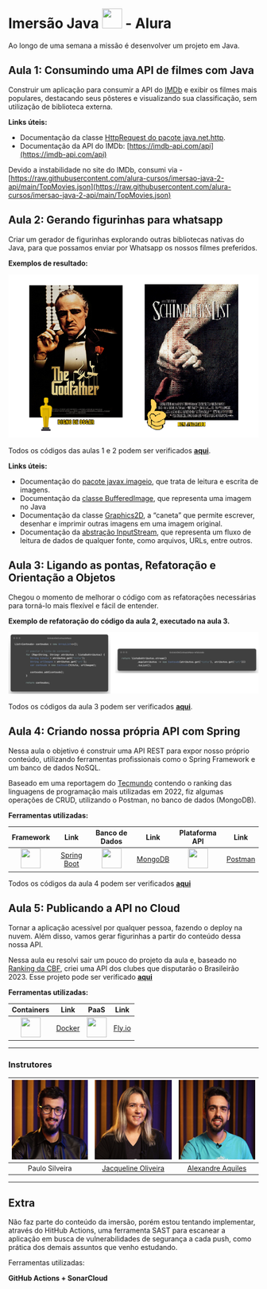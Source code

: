 # Imersão Java <img src="https://cdn.jsdelivr.net/gh/devicons/devicon/icons/java/java-original.svg" width="40" height="40" /> - Alura

Ao longo de uma semana a missão é desenvolver um projeto em Java.

## Aula 1: Consumindo uma API de filmes com Java

Construir um aplicação para consumir a API do [IMDb](https://www.imdb.com/) e exibir os filmes mais populares, destacando seus pôsteres e visualizando sua classificação, sem utilização de biblioteca externa.

**Links úteis:**

- Documentação da classe [HttpRequest do pacote java.net.http](https://docs.oracle.com/en/java/javase/17/docs/api/java.net.http/java/net/http/HttpRequest.html).
- Documentação da API do IMDb: [https://imdb-api.com/api](https://imdb-api.com/api)

Devido a instabilidade no site do IMDb, consumi via -   [https://raw.githubusercontent.com/alura-cursos/imersao-java-2-api/main/TopMovies.json](https://raw.githubusercontent.com/alura-cursos/imersao-java-2-api/main/TopMovies.json)

## Aula 2: Gerando figurinhas para whatsapp

Criar um gerador de figurinhas explorando outras bibliotecas nativas do Java, para que possamos enviar por Whatsapp os nossos filmes preferidos.

**Exemplos de resultado:**

![Resultado aula 2](https://github.com/brunoesm07/imersao-java-2023/blob/8d21cb8d685a47917c3d5df6e7f3703a2187063f/Consumindo-uma-API-com-Java/assets/aula%202%20-%20exemplo.png)

Todos os códigos das aulas 1 e 2 podem ser verificados [**aqui**](https://github.com/brunoesm07/imersao-java-2023/tree/main/Consumindo-uma-API-com-Java).

**Links úteis:**

- Documentação do [pacote javax.imageio](https://docs.oracle.com/en/java/javase/17/docs/api/java.desktop/javax/imageio/package-summary.html), que trata de leitura e escrita de imagens.
- Documentação da [classe BufferedImage](https://docs.oracle.com/en/java/javase/17/docs/api/java.desktop/java/awt/image/BufferedImage.html), que representa uma imagem no Java
- Documentação da classe [Graphics2D](https://docs.oracle.com/en/java/javase/17/docs/api/java.desktop/java/awt/Graphics2D.html), a “caneta” que permite escrever, desenhar e imprimir outras imagens em uma imagem original.
- Documentação da [abstração InputStream](https://docs.oracle.com/en/java/javase/17/docs/api/java.base/java/io/InputStream.html), que representa um fluxo de leitura de dados de qualquer fonte, como arquivos, URLs, entre outros.

## Aula 3: Ligando as pontas, Refatoração e Orientação a Objetos

Chegou o momento de melhorar o código com as refatorações necessárias para torná-lo mais flexível e fácil de entender.

**Exemplo de refatoração do código da aula 2, executado na aula 3.**

![Refatoramento](https://github.com/brunoesm07/imersao-java-2023/blob/9fb324190d1892288c21944c8e3fe12a656ab78e/assets/refatorado.png)

Todos os códigos da aula 3 podem ser verificados [**aqui**](https://github.com/brunoesm07/imersao-java-2023/tree/main/Refatora%C3%A7%C3%A3o-e-OO-Aula3).

## Aula 4: Criando nossa própria API com Spring 
     
Nessa aula o objetivo é construir uma API REST para expor nosso próprio conteúdo, utilizando ferramentas profissionais como o Spring Framework e um banco de dados NoSQL.

Baseado em uma reportagem do [Tecmundo](https://www.tecmundo.com.br/mercado/260143-linguagens-programacao-usadas-2022.htm) contendo o ranking das linguagens de programação mais utilizadas em 2022, fiz algumas operações de CRUD, utilizando o Postman, no banco de dados (MongoDB).

**Ferramentas utilizadas:**

| Framework  | Link   | Banco de Dados | Link   | Plataforma API | Link    |
| :-----:    | :-----:| :-----:        | :-----:| :-----:        | :-----: |
| <img src="https://cdn.jsdelivr.net/gh/devicons/devicon/icons/spring/spring-original-wordmark.svg" width="40" height="40" /> | [Spring  Boot](https://spring.io/) | <img src="https://cdn.jsdelivr.net/gh/devicons/devicon/icons/mongodb/mongodb-original-wordmark.svg" width="40" height="40" /> | [MongoDB](https://www.mongodb.com/) | <img src="https://user-images.githubusercontent.com/7853266/44114706-9c72dd08-9fd1-11e8-8d9d-6d9d651c75ad.png" width="40" height="40" /> | [Postman](https://www.postman.com/)

Todos os códigos da aula 4 podem ser verificados [**aqui**](https://github.com/brunoesm07/imersao-java-2023/tree/main/linguagens-api)

## Aula 5: Publicando a API no Cloud

Tornar a aplicação acessível por qualquer pessoa, fazendo o deploy na nuvem. Além disso, vamos gerar figurinhas a partir do conteúdo dessa nossa API.

Nessa aula eu resolvi sair um pouco do projeto da aula e, baseado no [Ranking da CBF](https://www.rankingcbf.com/), criei uma API dos clubes que disputarão o Brasileirão 2023. Esse projeto pode ser verificado [**aqui**](https://github.com/brunoesm07/appStickers-brasileirao2023)

**Ferramentas utilizadas:**

| Containers | Link   | PaaS    | Link   | 
| :-----:    | :-----:| :-----: | :-----:|
| <img src="https://cdn.jsdelivr.net/gh/devicons/devicon/icons/docker/docker-original.svg" width="40" height="40" /> | [Docker](https://www.docker.com/) | <img src="https://fly.io/static/images/brand/logo-landscape.svg" width="40" height="40" /> | [Fly.io](https://fly.io/) |

---

### Instrutores

|<img src="https://github.com/brunoesm07/imersao-java-2023/blob/a9e877af39c60864d9dbaf894b2ce09c3ebd9ca2/Consumindo-uma-API-com-Java/assets/Paulo.png" width="160" height="160" /> | <img src="https://github.com/brunoesm07/imersao-java-2023/blob/a9e877af39c60864d9dbaf894b2ce09c3ebd9ca2/Consumindo-uma-API-com-Java/assets/jacqueline.png" width="160" height="160" /> | <img src="https://github.com/brunoesm07/imersao-java-2023/blob/a9e877af39c60864d9dbaf894b2ce09c3ebd9ca2/Consumindo-uma-API-com-Java/assets/alexandre.png" width="160" height="160" /> | 
| :-----: | :-----: | :-----: |
| Paulo Silveira | [Jacqueline Oliveira](https://github.com/jacqueline-oliveira)| [Alexandre Aquiles](https://github.com/alexandreaquiles) |

---

## Extra

Não faz parte do conteúdo da imersão, porém estou tentando implementar, através do HitHub Actions, uma ferramenta SAST para escanear a aplicação em busca de vulnerabilidades de segurança a cada push, como prática dos demais assuntos que venho estudando.

Ferramentas utilizadas: 

**GitHub Actions + SonarCloud**
